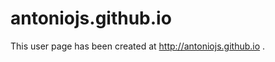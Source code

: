 antoniojs.github.io
===================

This user page has been created at http://antoniojs.github.io .
